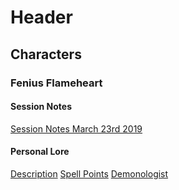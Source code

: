 <!-- TITLE: Ike's Character Notes -->
<!-- SUBTITLE: Compiled Info on Characters -->

# Header
## Characters
### Fenius Flameheart
#### Session Notes
[Session Notes March 23rd 2019](characters/fenius/fenius-notes-2019-03-23)
#### Personal Lore
[Description](characters/fenius/fenius-description)
[Spell Points](characters/fenius/fenius-spell-points)
[Demonologist](characters/fenius/fenius-demonologist)

